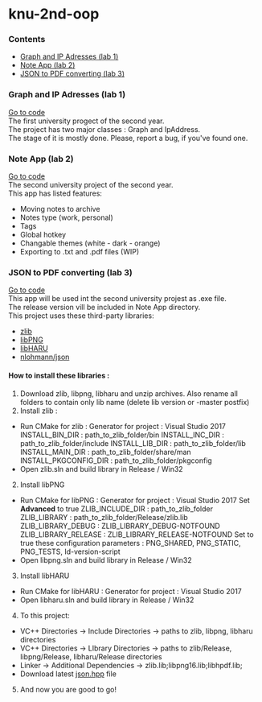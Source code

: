 # knu-2nd-oop

### Contents
* [Graph and IP Adresses (lab 1)](https://github.com/tochanenko/knu-2nd-oop#graph-and-ip-adresses-lab-1)
* [Note App (lab 2)](https://github.com/tochanenko/knu-2nd-oop#note-app-lab-2)
* [JSON to PDF converting (lab 3)](https://github.com/tochanenko/knu-2nd-oop#json-to-pdf-converting-lab-3)

### Graph and IP Adresses (lab 1)
[Go to code](https://github.com/tochanenko/knu-2nd-oop/tree/master/Graph-IP-Addresses/Graph-IP-Addresses)\
The first university progect of the second year.\
The project has two major classes : Graph and IpAddress.\
The stage of it is mostly done. Please, report a bug, if you've found one.

### Note App (lab 2)
[Go to code](https://github.com/tochanenko/knu-2nd-oop/tree/master/Note-App)\
The second university project of the second year.\
This app has listed features:
* Moving notes to archive
* Notes type (work, personal)
* Tags
* Global hotkey
* Changable themes (white - dark - orange)
* Exporting to .txt and .pdf files (WIP)

### JSON to PDF converting (lab 3)
[Go to code](https://github.com/tochanenko/knu-2nd-oop/tree/master/JsonToPdf)\
This app will be used int the second university projest as .exe file.\
The release version vill be included in Note App directory.\
This project uses these third-party libraries:
* [zlib](http://www.zlib.net/)
* [libPNG](http://www.libpng.org/)
* [libHARU](http://libharu.org/)
* [nlohmann/json](https://github.com/nlohmann/json)

#### How to install these libraries :
1. Download zlib, libpng, libharu and unzip archives. Also rename all folders to contain only lib name (delete lib version or -master postfix)
2. Install zlib :
- Run CMake for zlib :
    Generator for project : Visual Studio 2017
    INSTALL_BIN_DIR : path_to_zlib_folder/bin
    INSTALL_INC_DIR : path_to_zlib_folder/include
    INSTALL_LIB_DIR : path_to_zlib_folder/lib
    INSTALL_MAIN_DIR : path_to_zlib_folder/share/man
    INSTALL_PKGCONFIG_DIR : path_to_zlib_folder/pkgconfig
- Open zlib.sln and build library in Release / Win32
2. Install libPNG
- Run CMake for libPNG :
    Generator for project : Visual Studio 2017
    Set **Advanced** to true
    ZLIB_INCLUDE_DIR : path_to_zlib_folder
    ZLIB_LIBRARY : path_to_zlib_folder/Release/zlib.lib
    ZLIB_LIBRARY_DEBUG : ZLIB_LIBRARY_DEBUG-NOTFOUND
    ZLIB_LIBRARY_RELEASE : ZLIB_LIBRARY_RELEASE-NOTFOUND
    Set to true these configuration parameters : PNG_SHARED, PNG_STATIC, PNG_TESTS, Id-version-script
- Open libpng.sln and build library in Release / Win32
3. Install libHARU
- Run CMake for libHARU :
    Generator for project : Visual Studio 2017
- Open libharu.sln and build library in Release / Win32
4. To this project:
- VC++ Directories -> Include Directories -> paths to zlib, libpng, libharu directories
- VC++ Directories -> LIbrary Directories -> paths to zlib/Release, libpng/Release, libharu/Release directories
- Linker -> Additional Dependencies -> zlib.lib;libpng16.lib;libhpdf.lib;
- Download latest [json.hpp](https://github.com/nlohmann/json/releases) file
5. And now you are good to go!